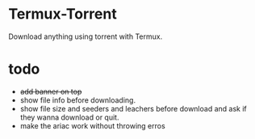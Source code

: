 # Termux-Torrent
Download anything using torrent with Termux.

# todo
- ~~add banner on top~~
- show file info before downloading.
- show file size and seeders and leachers before download and ask if they wanna download or quit.
- make the ariac work without throwing erros
